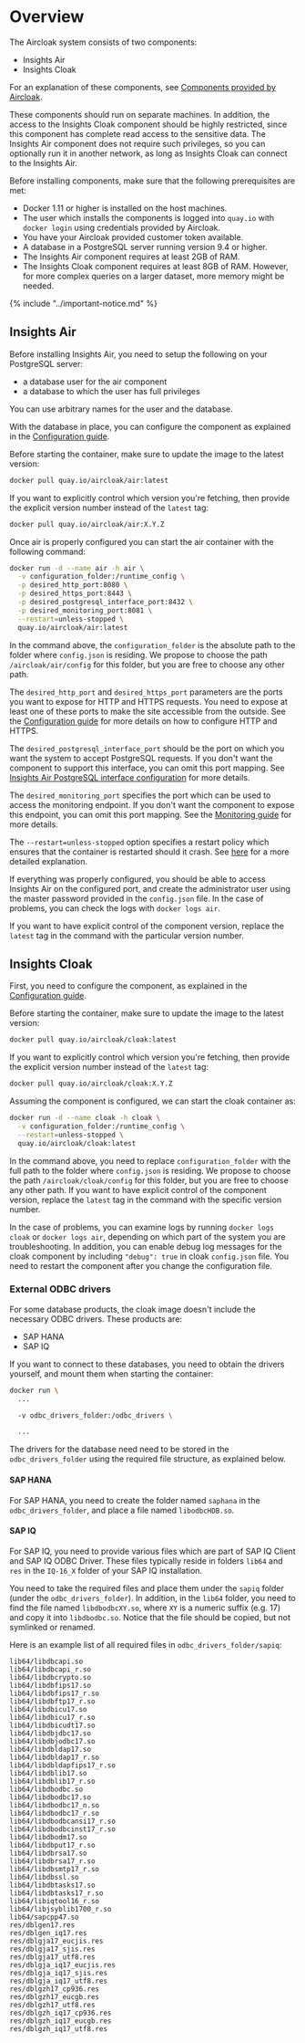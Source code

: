 # Overview

The Aircloak system consists of two components:

- Insights Air
- Insights Cloak

For an explanation of these components, see [Components provided by Aircloak](/components.md#components-provided-by-aircloak).

These components should run on separate machines. In addition, the access to the Insights Cloak component should be highly restricted, since this component has complete read access to the sensitive data. The Insights Air component does not require such privileges, so you can optionally run it in another network, as long as Insights Cloak can connect to the Insights Air.

Before installing components, make sure that the following prerequisites are met:

- Docker 1.11 or higher is installed on the host machines.
- The user which installs the components is logged into `quay.io` with `docker login` using credentials provided by Aircloak.
- You have your Aircloak provided customer token available.
- A database in a PostgreSQL server running version 9.4 or higher.
- The Insights Air component requires at least 2GB of RAM.
- The Insights Cloak component requires at least 8GB of RAM. However, for more complex queries on a larger dataset, more memory might be needed.

{% include "../important-notice.md" %}

## Insights Air

Before installing Insights Air, you need to setup the following on your PostgreSQL server:

- a database user for the air component
- a database to which the user has full privileges

You can use arbitrary names for the user and the database.

With the database in place, you can configure the component as explained in the [Configuration guide](./configuration.md#insights-air-configuration).


Before starting the container, make sure to update the image to the latest version:

```bash
docker pull quay.io/aircloak/air:latest
```

If you want to explicitly control which version you're fetching, then provide the explicit version number instead of the `latest` tag:

```bash
docker pull quay.io/aircloak/air:X.Y.Z
```

Once air is properly configured you can start the air container with the following command:

```bash
docker run -d --name air -h air \
  -v configuration_folder:/runtime_config \
  -p desired_http_port:8080 \
  -p desired_https_port:8443 \
  -p desired_postgresql_interface_port:8432 \
  -p desired_monitoring_port:8081 \
  --restart=unless-stopped \
  quay.io/aircloak/air:latest
```

In the command above, the `configuration_folder` is the absolute path to the folder where `config.json` is residing. We propose to choose the path `/aircloak/air/config` for this folder, but you are free to choose any other path.

The `desired_http_port` and `desired_https_port` parameters are the ports you want to expose for HTTP and HTTPS requests. You need to expose at least one of these ports to make the site accessible from the outside. See the [Configuration guide](configuration.md#web-site-configuration) for more details on how to configure HTTP and HTTPS.

The `desired_postgresql_interface_port` should be the port on which you want the system to accept PostgreSQL requests. If you don't want the component to support this interface, you can omit this port mapping. See [Insights Air PostgreSQL interface configuration](configuration.md#insights-air-postgresql-interface-configuration) for more details.

The `desired_monitoring_port` specifies the port which can be used to access the monitoring endpoint. If you don't want the component to expose this endpoint, you can omit this port mapping. See the [Monitoring guide](monitoring.md) for more details.

The `--restart=unless-stopped` option specifies a restart policy which ensures that the container is restarted should it crash. See [here](https://docs.docker.com/engine/reference/run/#restart-policies-restart) for a more detailed explanation.

If everything was properly configured, you should be able to access Insights Air on the configured port, and create the administrator user using the master password provided in the `config.json` file. In the case of problems, you can check the logs with `docker logs air`.

If you want to have explicit control of the component version, replace the `latest` tag in the command with the particular version number.

## Insights Cloak

First, you need to configure the component, as explained in the [Configuration guide](configuration.md#insights-cloak-configuration).

Before starting the container, make sure to update the image to the latest version:

```bash
docker pull quay.io/aircloak/cloak:latest
```

If you want to explicitly control which version you're fetching, then provide the explicit version number instead of the `latest` tag:

```bash
docker pull quay.io/aircloak/cloak:X.Y.Z
```

Assuming the component is configured, we can start the cloak container as:

```bash
docker run -d --name cloak -h cloak \
  -v configuration_folder:/runtime_config \
  --restart=unless-stopped \
  quay.io/aircloak/cloak:latest
```

In the command above, you need to replace `configuration_folder` with the full path to the folder where `config.json` is residing. We propose to choose the path `/aircloak/cloak/config` for this folder, but you are free to choose any other path. If you want to have explicit control of the component version, replace the `latest` tag in the command with the specific version number.

In the case of problems, you can examine logs by running `docker logs cloak` or `docker logs air`, depending on which part of the system you are troubleshooting. In addition, you can enable debug log messages for the cloak component by including `"debug": true` in cloak `config.json` file. You need to restart the component after you change the configuration file.

### External ODBC drivers

For some database products, the cloak image doesn't include the necessary ODBC drivers. These products are:

- SAP HANA
- SAP IQ

If you want to connect to these databases, you need to obtain the drivers yourself, and mount them when starting the container:

```bash
docker run \
  ...

  -v odbc_drivers_folder:/odbc_drivers \

  ...
```

The drivers for the database need need to be stored in the `odbc_drivers_folder` using the required file structure, as explained below.

#### SAP HANA

For SAP HANA, you need to create the folder named `saphana` in the `odbc_drivers_folder`, and place a file named `libodbcHDB.so`.

#### SAP IQ

For SAP IQ, you need to provide various files which are part of SAP IQ Client and SAP IQ ODBC Driver. These files typically reside in folders `lib64` and `res` in the `IQ-16_X` folder of your SAP IQ installation.

You need to take the required files and place them under the `sapiq` folder (under the `odbc_drivers_folder`). In addition, in the `lib64` folder, you need to find the file named `libdbodbcXY.so`, where `XY` is a numeric suffix (e.g. 17) and copy it into `libdbodbc.so`. Notice that the file should be copied, but not symlinked or renamed.

Here is an example list of all required files in `odbc_drivers_folder/sapiq`:

```
lib64/libdbcapi.so
lib64/libdbcapi_r.so
lib64/libdbcrypto.so
lib64/libdbfips17.so
lib64/libdbfips17_r.so
lib64/libdbftp17_r.so
lib64/libdbicu17.so
lib64/libdbicu17_r.so
lib64/libdbicudt17.so
lib64/libdbjdbc17.so
lib64/libdbjodbc17.so
lib64/libdbldap17.so
lib64/libdbldap17_r.so
lib64/libdbldapfips17_r.so
lib64/libdblib17.so
lib64/libdblib17_r.so
lib64/libdbodbc.so
lib64/libdbodbc17.so
lib64/libdbodbc17_n.so
lib64/libdbodbc17_r.so
lib64/libdbodbcansi17_r.so
lib64/libdbodbcinst17_r.so
lib64/libdbodm17.so
lib64/libdbput17_r.so
lib64/libdbrsa17.so
lib64/libdbrsa17_r.so
lib64/libdbsmtp17_r.so
lib64/libdbssl.so
lib64/libdbtasks17.so
lib64/libdbtasks17_r.so
lib64/libiqtool16_r.so
lib64/libjsyblib1700_r.so
lib64/sapcpp47.so
res/dblgen17.res
res/dblgen_iq17.res
res/dblgja17_eucjis.res
res/dblgja17_sjis.res
res/dblgja17_utf8.res
res/dblgja_iq17_eucjis.res
res/dblgja_iq17_sjis.res
res/dblgja_iq17_utf8.res
res/dblgzh17_cp936.res
res/dblgzh17_eucgb.res
res/dblgzh17_utf8.res
res/dblgzh_iq17_cp936.res
res/dblgzh_iq17_eucgb.res
res/dblgzh_iq17_utf8.res
```
